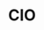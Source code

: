 ---
# This topic lives at
# https://digital.gov/topics/cio

# Topic Title
title: "CIO"

# description — keep it short and clear
summary: ""

# Weight
weight: 1

# For more information on managing topics,
# see https://github.com/GSA/digitalgov.gov/wiki/topics
---